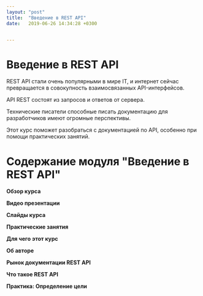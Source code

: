 ```yaml
---
layout: "post"
title:  "Введение в REST API"
date:   2019-06-26 14:34:28 +0300


---
```


# Введение в REST API

REST API стали очень популярными в мире IT, и интернет сейчас превращается в совокупность взаимосвязанных API-интерфейсов.

API REST состоят из запросов и ответов от сервера.

Технические писатели способные писать документацию для разработчиков имеют огромные перспективы.

Этот курс поможет разобраться с документацией по API, особенно при помощи практических занятий.

# Содержание модуля "Введение в REST API"

**Обзор курса**

**Видео презентации**

**Слайды курса**

**Практические занятия**

**Для чего этот курс**

**Об авторе**

**Рынок документации REST API**

**Что такое REST API**

**Практика: Определение цели**
